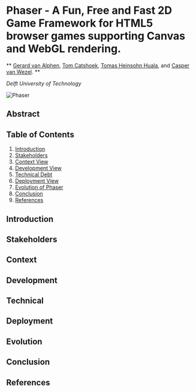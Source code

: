 # Phaser - A Fun, Free and Fast 2D Game Framework for HTML5 browser games supporting Canvas and WebGL rendering.

**
[Gerard van Alphen](https://github.com/ger1995),
[Tom Catshoek](https://github.com/TCatshoek),
[Tomas Heinsohn Huala](https://github.com/Tomas2h),
and
[Casper van Wezel](https://github.com/12casper3).
**

_Delft University of Technology_

![Phaser](images-phaser/phaser.png "Phaser")

## Abstract
[comment]: <> (Explain briefly what Phaser is.)

[comment]: <> (Explain briefly what this chapter is about.)

## Table of Contents

1. [Introduction](#introduction)
2. [Stakeholders](#Stakeholders)
3. [Context View](#Context-View)
4. [Development View](#ViewDevelopment-View)
5. [Technical Debt](#Technical-Dept)
6. [Deployment View](#Deployment-View)
7. [Evolution of Phaser](#Evolution-of-Phaser)
8. [Conclusion](#Conclusion)
9. [References](#References)

## Introduction
[comment]: <> (Explain what Phaser is.)

[comment]: <> (Explain the contect of this chapter.)

## Stakeholders


## Context


## Development


## Technical


## Deployment


## Evolution


## Conclusion


## References

